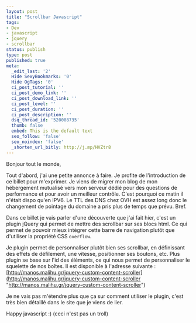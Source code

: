 ```yaml
---
layout: post
title: "Scrollbar Javascript"
tags:
- Dev
- javascript
- jquery
- scrollbar
status: publish
type: post
published: true
meta:
  _edit_last: '2'
  Hide SexyBookmarks: '0'
  Hide OgTags: '0'
  ci_post_tutorial: ''
  ci_post_demo_link: ''
  ci_post_download_link: ''
  ci_post_level: ''
  ci_post_duration: ''
  ci_post_description: ''
  dsq_thread_id: '520008735'
  thumb: false
  embed: This is the default text
  seo_follow: 'false'
  seo_noindex: 'false'
  _shorten_url_bitly: http://j.mp/HVZtr8
---
```

Bonjour tout le monde,

Tout d'abord, j'ai une petite annonce à faire. Je profite de l'introduction de ce billet pour m'exprimer. Je viens de migrer mon blog de mon hébergement mutualisé vers mon serveur dédié pour des questions de performance et pour avoir un meilleur contrôle. C'est pourquoi ce matin il n'était dispo qu'en IPV6. Le TTL des DNS chez OVH est assez long donc le changement de pointage du domaine a pris plus de temps que prévu. Bref.

Dans ce billet je vais parler d'une découverte que j'ai fait hier, c'est un plugin jQuery qui permet de mettre des scrollbar sur ses blocs html. Ce qui permet de pouvoir mieux intégrer cette barre de navigation plutôt que d'utiliser la propriété CSS `overflow`.

Je plugin permet de personnaliser plutôt bien ses scrollbar, en définissant des effets de défilement, une vitesse, positionner ses boutons, etc. Plus plugin se base sur l'id des éléments, ce qui nous permet de personnaliser le squelette de nos boîtes. Il est disponible à l'adresse suivante : [http://manos.malihu.gr/jquery-custom-content-scroller](http://manos.malihu.gr/jquery-custom-content-scroller "http://manos.malihu.gr/jquery-custom-content-scroller")

Je ne vais pas m'étendre plus que ça sur comment utiliser le plugin, c'est très bien détaillé dans le site que je viens de lier.

Happy javascript :) (ceci n'est pas un troll)
